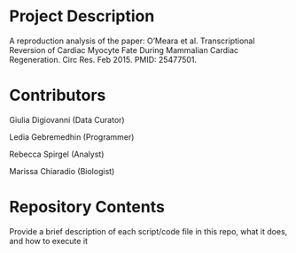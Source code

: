 # Project Description

A reproduction analysis of the paper: O’Meara et al. Transcriptional Reversion of Cardiac Myocyte Fate During Mammalian Cardiac Regeneration. Circ Res. Feb 2015. PMID: 25477501. 

# Contributors

Giulia Digiovanni (Data Curator)

Ledia Gebremedhin (Programmer)

Rebecca Spirgel (Analyst)

Marissa Chiaradio (Biologist)

# Repository Contents

Provide a brief description of each script/code file in this repo, what it does, and how to execute it
